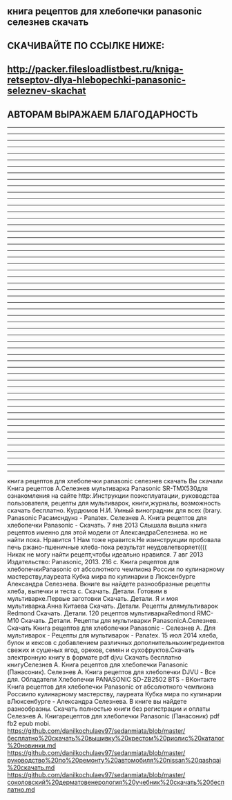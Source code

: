книга рецептов для хлебопечки panasonic селезнев скачать
--------------------------------------------------
СКАЧИВАЙТЕ ПО ССЫЛКЕ НИЖЕ:
--------------------------------------------------
http://packer.filesloadlistbest.ru/kniga-retseptov-dlya-hlebopechki-panasonic-seleznev-skachat
--------------------------------------------------
АВТОРАМ ВЫРАЖАЕМ БЛАГОДАРНОСТЬ
--------------------------------------------------
--------------------------------------------------
--------------------------------------------------
--------------------------------------------------
--------------------------------------------------
--------------------------------------------------
--------------------------------------------------
--------------------------------------------------
--------------------------------------------------
--------------------------------------------------
--------------------------------------------------
--------------------------------------------------
--------------------------------------------------
--------------------------------------------------
--------------------------------------------------
--------------------------------------------------
--------------------------------------------------
--------------------------------------------------
--------------------------------------------------
--------------------------------------------------
--------------------------------------------------
--------------------------------------------------
--------------------------------------------------
--------------------------------------------------
--------------------------------------------------
--------------------------------------------------
--------------------------------------------------
--------------------------------------------------
--------------------------------------------------
--------------------------------------------------
--------------------------------------------------
--------------------------------------------------
--------------------------------------------------
--------------------------------------------------
--------------------------------------------------
--------------------------------------------------
--------------------------------------------------
--------------------------------------------------
--------------------------------------------------
--------------------------------------------------
--------------------------------------------------
--------------------------------------------------
--------------------------------------------------
--------------------------------------------------
--------------------------------------------------
--------------------------------------------------
--------------------------------------------------
--------------------------------------------------
--------------------------------------------------
--------------------------------------------------
--------------------------------------------------
--------------------------------------------------
--------------------------------------------------
--------------------------------------------------
--------------------------------------------------
книга рецептов для хлебопечки panasonic селезнев скачать Вы скачали Книга рецептов A.Селезнев мультиварка Panasonic SR-TMX530для ознакомления на сайте http:.Инструкции поэксплуатации, руководства пользователя, рецепты для мультиварок, книги,журналы, возможность скачать бесплатно. Курдюмов Н.И. Умный виноградник для всех (brary. Panasonic Расамсндунз - Panatex. Селезнев А. Книга рецептов для хлебопечки Panasonic - Скачать. 7 янв 2013  Слышала вышла книга рецептов именно для этой модели от АлександраСелезнева. но не найти пока. Нравится 1  Нам тоже нравится.Не изинструкции пробовала печь ржано-пшеничные хлеба-пока результат неудовлетворяет(((( Никак не могу найти рецепт,чтобы идеально нравился. 7 авг 2013  Издательство: Panasonic, 2013. 216 с. Книга рецептов для хлебопечкиPanasonic от абсолютного чемпиона России по кулинарному мастерству,лауреата Кубка мира по кулинарии в Люксенбурге Александра Селезнева. Вкниге вы найдете разнообразные рецепты хлеба, выпечки и теста с. Скачать. Детали. Готовим в мультиварке.Первые заготовки  Скачать. Детали. Я и моя мультиварка.Анна Китаева  Скачать. Детали. Рецепты длямультиварок Redmond  Скачать. Детали. 120 рецептов мультиваркаRedmond RMC-M10  Скачать. Детали. Рецепты для мультиварки PanasonicА.Селезнев. Скачать Книга рецептов для хлебопечки Panasonic - Селезнев А. Для мультиварок - Рецепты для мультиварок - Panatex. 15 июл 2014   хлеба, булок и кексов с добавлением различных дополнительныхингредиентов  свежих и сушеных ягод, орехов, семян и сухофруктов.Скачать электронную книгу в формате pdf djvu Скачать бесплатно книгуСелезнев А. Книга рецептов для хлебопечки Panasonic (Панасоник). Селезнев А. Книга рецептов для хлебопечки DJVU - Все для. Обладатели Хлебопечки PANASONIC SD-ZB2502 BTS - ВКонтакте
Книга рецептов для хлебопечки Panasonic от абсолютного чемпиона Россиипо кулинарному мастерству, лауреата Кубка мира по кулинарии вЛюксенбурге - Александра Селезнева. В книге вы найдете разнообразны. Скачать полностью книги без регистрации и оплаты Селезнев А. Книгарецептов для хлебопечки Panasonic (Панасоник) pdf fb2 epub mobi.
https://github.com/danilkochulaev97/sedanmiata/blob/master/бесплатно%20скачать%20вышивку%20крестом%20риолис%20каталог%20новинки.md
https://github.com/danilkochulaev97/sedanmiata/blob/master/руководство%20по%20ремонту%20автомобиля%20nissan%20qashqai%20скачать.md
https://github.com/danilkochulaev97/sedanmiata/blob/master/соколовский%20дерматовенерология%20учебник%20скачать%20бесплатно.md